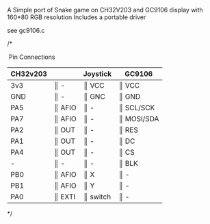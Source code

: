 A Simple port of Snake game on CH32V203 and GC9106 display with 160*80 RGB resolution
Includes a portable driver

see gc9106.c

/*

 Pin Connections

|  CH32v203 |        | Joystick | GC9106     |
|-----------|--------|----------|------------|
| 3v3       | ║ -    | ║ VCC    | ║ VCC      |
| GND       | ║ -    | ║ GNC    | ║ GND      |
| PA5       | ║ AFIO | ║ -      | ║ SCL/SCK  |
| PA7       | ║ AFIO | ║ -      | ║ MOSI/SDA |
| PA2       | ║ OUT  | ║ -      | ║ RES      |
| PA1       | ║ OUT  | ║ -      | ║ DC       |
| PA4       | ║ OUT  | ║ -      | ║ CS       |
| -         | ║ -    | ║ -      | ║ BLK      |
| PB0       | ║ AFIO | ║ X      | ║ -        |
| PB1       | ║ AFIO | ║ Y      | ║ -        |
| PA0       | ║ EXTI | ║ switch | ║ -        |
*/

